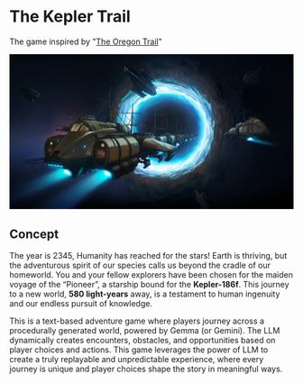 # The Kepler Trail

The game inspired by "[The Oregon Trail](https://en.wikipedia.org/wiki/Oregon_Trail)"

![title](ui/static/title.jpg)

## Concept

The year is 2345, Humanity has reached for the stars! Earth is thriving, but the adventurous spirit of our species calls us beyond the cradle of our homeworld. You and your fellow explorers have been chosen for the maiden voyage of the “Pioneer”, a starship bound for the **Kepler-186f**. This journey to a new world, **580 light-years** away, is a testament to human ingenuity and our endless pursuit of knowledge.

This is a text-based adventure game where players journey across a procedurally generated world, powered by Gemma (or Gemini). The LLM dynamically creates encounters, obstacles, and opportunities based on player choices and actions. This game leverages the power of LLM to create a truly replayable and unpredictable experience, where every journey is unique and player choices shape the story in meaningful ways.
